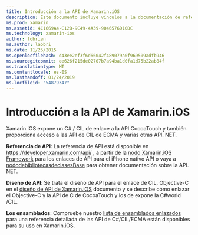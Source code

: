 ```yaml
---
title: Introducción a la API de Xamarin.iOS
description: Este documento incluye vínculos a la documentación de referencia de API de Xamarin, una guía que describe el diseño de API de Xamarin.iOS y una lista de ensamblados que están disponibles para su uso en desarrollo de Xamarin.
ms.prod: xamarin
ms.assetid: 4C1669A4-C12B-9C49-4A39-9046576D10DC
ms.technology: xamarin-ios
author: lobrien
ms.author: laobri
ms.date: 11/25/2015
ms.openlocfilehash: d43ee2ef3f6d66042f489079a0f969509adfb946
ms.sourcegitcommit: ee626f215de02707b7a94ba1d0fa1d75b22ab84f
ms.translationtype: MT
ms.contentlocale: es-ES
ms.lasthandoff: 01/24/2019
ms.locfileid: "54879347"
---
```

# <a name="xamarinios-api-overview"></a>Introducción a la API de Xamarin.iOS

Xamarin.iOS expone un C# / CIL de enlace a la API CocoaTouch y también proporciona acceso a las API de CIL de ECMA y varias otras API. NET.

 **Referencia de API**: La referencia de API está disponible en [ https://developer.xamarin.com/api/ ](https://docs.microsoft.com/dotnet/api/), a partir de la [nodo Xamarin.iOS Framework](https://docs.microsoft.com/dotnet/api/?view=xamarinios-10.8) para los enlaces de API para el iPhone nativo API o vaya a [nododebibliotecasdeclasesBase](https://docs.microsoft.com/dotnet/api/?view=netstandard-2.0) para obtener documentación sobre la API. NET.

 **Diseño de API**: Se trata el diseño de API para el enlace de CIL, Objective-C en el [diseño de API de Xamarin.iOS](~/ios/internals/api-design/index.md) documento y se describe cómo enlazar el Objective-C y la API de C de CocoaTouch y los de expone la C#world /CIL.

 **Los ensamblados**: Compruebe nuestro [lista de ensamblados enlazados](~/cross-platform/internals/available-assemblies.md) para una referencia detallada de las API de C#/CIL/ECMA están disponibles para su uso en Xamarin.iOS.
